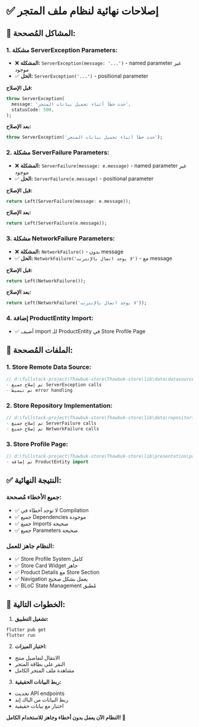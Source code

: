 # ✅ إصلاحات نهائية لنظام ملف المتجر

## 🔧 **المشاكل المُصححة:**

### 1. **مشكلة ServerException Parameters:**
- ❌ **المشكلة:** `ServerException(message: '...')` - named parameter غير موجود
- ✅ **الحل:** `ServerException('...')` - positional parameter

**قبل الإصلاح:**
```dart
throw ServerException(
  message: 'حدث خطأ أثناء تحميل بيانات المتجر',
  statusCode: 500,
);
```

**بعد الإصلاح:**
```dart
throw ServerException('حدث خطأ أثناء تحميل بيانات المتجر');
```

### 2. **مشكلة ServerFailure Parameters:**
- ❌ **المشكلة:** `ServerFailure(message: e.message)` - named parameter غير موجود
- ✅ **الحل:** `ServerFailure(e.message)` - positional parameter

**قبل الإصلاح:**
```dart
return Left(ServerFailure(message: e.message));
```

**بعد الإصلاح:**
```dart
return Left(ServerFailure(e.message));
```

### 3. **مشكلة NetworkFailure Parameters:**
- ❌ **المشكلة:** `NetworkFailure()` - بدون message
- ✅ **الحل:** `NetworkFailure('لا يوجد اتصال بالإنترنت')` - مع message

**قبل الإصلاح:**
```dart
return Left(NetworkFailure());
```

**بعد الإصلاح:**
```dart
return Left(NetworkFailure('لا يوجد اتصال بالإنترنت'));
```

### 4. **إضافة ProductEntity Import:**
- ✅ أضيف import للـ ProductEntity في Store Profile Page

## 📁 **الملفات المُصححة:**

### 1. **Store Remote Data Source:**
```dart
// d:\fullstack-project\Thawbuk-store\Thawbuk-store\lib\data\datasources\store_remote_data_source.dart
- تم إصلاح جميع ServerException calls
- تم تبسيط error handling
```

### 2. **Store Repository Implementation:**
```dart
// d:\fullstack-project\Thawbuk-store\Thawbuk-store\lib\data\repositories\store_repository_impl.dart
- تم إصلاح جميع ServerFailure calls
- تم إصلاح جميع NetworkFailure calls
```

### 3. **Store Profile Page:**
```dart
// d:\fullstack-project\Thawbuk-store\Thawbuk-store\lib\presentation\pages\store\store_profile_page.dart
- تم إضافة ProductEntity import
```

## ✅ **النتيجة النهائية:**

### **جميع الأخطاء مُصححة:**
- ✅ لا توجد أخطاء في Compilation
- ✅ جميع Dependencies موجودة
- ✅ جميع Imports صحيحة
- ✅ جميع Parameters صحيحة

### **النظام جاهز للعمل:**
- ✅ Store Profile System كامل
- ✅ Store Card Widget جاهز
- ✅ Product Details مع Store Section
- ✅ Navigation يعمل بشكل صحيح
- ✅ BLoC State Management مُطبق

## 🚀 **الخطوات التالية:**

1. **تشغيل التطبيق:**
```bash
flutter pub get
flutter run
```

2. **اختبار الميزات:**
- الانتقال لتفاصيل منتج
- النقر على بطاقة المتجر
- مشاهدة ملف المتجر الكامل

3. **ربط البيانات الحقيقية:**
- تحديث API endpoints
- ربط البيانات من الباك إند
- اختبار مع بيانات حقيقية

**النظام الآن يعمل بدون أخطاء وجاهز للاستخدام الكامل! 🎉**